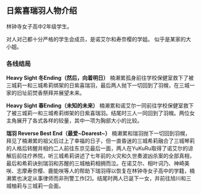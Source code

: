 ## 日紫喜瑞羽人物介绍

林钟寺女子高中2年级学生。

对人对己都十分严格的学生会成员，是诺艾尔和寿奈樱的学姐。
似乎是某家的大小姐。

### 各线结局

**Heavy Sight 冬Ending（然后，向着明日）**
楠濑累孤身前往学校保健室救下了被三城莉一和三城希莉绑架的日紫喜瑞羽，最后两人抛下一切回到了羽幌，在三城一家的旧址前焚香祭拜并展望未来。

**Heavy Sight 春Ending（未知的未来）**
楠濑累和诺艾尔一同前往学校保健室救下了被三城莉一和三城希莉绑架的日紫喜瑞羽。结尾时三人一同回到了羽幌。两位女主角展开了各式各样的较量，其中一项为胸部大小的比较。

**瑞羽 Reverse Best End（最爱\~Dearest~）**
楠濑累和瑞羽抛下一切回到羽幌，拜见了楠濑累的祖父后过上了幸福的日子，但一直昏迷的三城希莉融合了三城琴莉的人格后转醒并相约二人前往东京见最后一面，两人在YuKuRu取得了诺艾尔的谅解后前往疗养院，听三城希莉讲述了七年前的火灾和久世奏波凶杀案的全部真相，最后和希莉诀别瑞羽和苏醒的三城柚莉相拥而泣。在诺艾尔、相叶词乃、神崎美咲、志摩寿奈樱、鹿能咲等人的帮助下瑞羽得以恢复在林钟寺女子高中的学籍，楠濑累也决定从事律师而非刑警工作[2]。结尾时两人已诞下一女，并前往旭川和三城柚莉与三城莉一会面。

